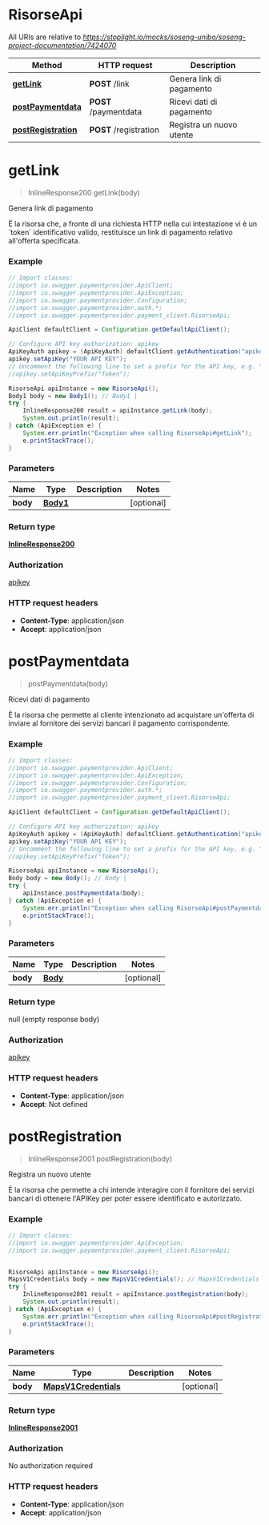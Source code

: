 # RisorseApi

All URIs are relative to *https://stoplight.io/mocks/soseng-unibo/soseng-project-documentation/7424070*

Method | HTTP request | Description
------------- | ------------- | -------------
[**getLink**](RisorseApi.md#getLink) | **POST** /link | Genera link di pagamento
[**postPaymentdata**](RisorseApi.md#postPaymentdata) | **POST** /paymentdata | Ricevi dati di pagamento
[**postRegistration**](RisorseApi.md#postRegistration) | **POST** /registration | Registra un nuovo utente

<a name="getLink"></a>
# **getLink**
> InlineResponse200 getLink(body)

Genera link di pagamento

È la risorsa che, a fronte di una richiesta HTTP nella cui intestazione vi è un &#x60;token&#x60; identificativo valido, restituisce un link di pagamento relativo all&#x27;offerta specificata.

### Example
```java
// Import classes:
//import io.swagger.paymentprovider.ApiClient;
//import io.swagger.paymentprovider.ApiException;
//import io.swagger.paymentprovider.Configuration;
//import io.swagger.paymentprovider.auth.*;
//import io.swagger.paymentprovider.payment_client.RisorseApi;

ApiClient defaultClient = Configuration.getDefaultApiClient();

// Configure API key authorization: apikey
ApiKeyAuth apikey = (ApiKeyAuth) defaultClient.getAuthentication("apikey");
apikey.setApiKey("YOUR API KEY");
// Uncomment the following line to set a prefix for the API key, e.g. "Token" (defaults to null)
//apikey.setApiKeyPrefix("Token");

RisorseApi apiInstance = new RisorseApi();
Body1 body = new Body1(); // Body1 | 
try {
    InlineResponse200 result = apiInstance.getLink(body);
    System.out.println(result);
} catch (ApiException e) {
    System.err.println("Exception when calling RisorseApi#getLink");
    e.printStackTrace();
}
```

### Parameters

Name | Type | Description  | Notes
------------- | ------------- | ------------- | -------------
 **body** | [**Body1**](Body1.md)|  | [optional]

### Return type

[**InlineResponse200**](InlineResponse200.md)

### Authorization

[apikey](../README.md#apikey)

### HTTP request headers

 - **Content-Type**: application/json
 - **Accept**: application/json

<a name="postPaymentdata"></a>
# **postPaymentdata**
> postPaymentdata(body)

Ricevi dati di pagamento

È la risorsa che permette al cliente intenzionato ad acquistare un&#x27;offerta di inviare al fornitore dei servizi bancari il pagamento corrispondente.

### Example
```java
// Import classes:
//import io.swagger.paymentprovider.ApiClient;
//import io.swagger.paymentprovider.ApiException;
//import io.swagger.paymentprovider.Configuration;
//import io.swagger.paymentprovider.auth.*;
//import io.swagger.paymentprovider.payment_client.RisorseApi;

ApiClient defaultClient = Configuration.getDefaultApiClient();

// Configure API key authorization: apikey
ApiKeyAuth apikey = (ApiKeyAuth) defaultClient.getAuthentication("apikey");
apikey.setApiKey("YOUR API KEY");
// Uncomment the following line to set a prefix for the API key, e.g. "Token" (defaults to null)
//apikey.setApiKeyPrefix("Token");

RisorseApi apiInstance = new RisorseApi();
Body body = new Body(); // Body | 
try {
    apiInstance.postPaymentdata(body);
} catch (ApiException e) {
    System.err.println("Exception when calling RisorseApi#postPaymentdata");
    e.printStackTrace();
}
```

### Parameters

Name | Type | Description  | Notes
------------- | ------------- | ------------- | -------------
 **body** | [**Body**](Body.md)|  | [optional]

### Return type

null (empty response body)

### Authorization

[apikey](../README.md#apikey)

### HTTP request headers

 - **Content-Type**: application/json
 - **Accept**: Not defined

<a name="postRegistration"></a>
# **postRegistration**
> InlineResponse2001 postRegistration(body)

Registra un nuovo utente

È la risorsa che permette a chi intende interagire con il fornitore dei servizi bancari di ottenere l&#x27;APIKey per poter essere identificato e autorizzato.

### Example
```java
// Import classes:
//import io.swagger.paymentprovider.ApiException;
//import io.swagger.paymentprovider.payment_client.RisorseApi;


RisorseApi apiInstance = new RisorseApi();
MapsV1Credentials body = new MapsV1Credentials(); // MapsV1Credentials | 
try {
    InlineResponse2001 result = apiInstance.postRegistration(body);
    System.out.println(result);
} catch (ApiException e) {
    System.err.println("Exception when calling RisorseApi#postRegistration");
    e.printStackTrace();
}
```

### Parameters

Name | Type | Description  | Notes
------------- | ------------- | ------------- | -------------
 **body** | [**MapsV1Credentials**](MapsV1Credentials.md)|  | [optional]

### Return type

[**InlineResponse2001**](InlineResponse2001.md)

### Authorization

No authorization required

### HTTP request headers

 - **Content-Type**: application/json
 - **Accept**: application/json

